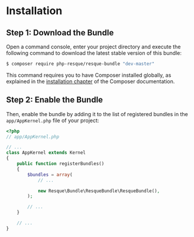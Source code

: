 Installation
============

Step 1: Download the Bundle
---------------------------

Open a command console, enter your project directory and execute the
following command to download the latest stable version of this bundle:

```bash
$ composer require php-resque/resque-bundle "dev-master"
```

This command requires you to have Composer installed globally, as explained
in the [installation chapter](https://getcomposer.org/doc/00-intro.md)
of the Composer documentation.

Step 2: Enable the Bundle
-------------------------

Then, enable the bundle by adding it to the list of registered bundles
in the `app/AppKernel.php` file of your project:

```php
<?php
// app/AppKernel.php

// ...
class AppKernel extends Kernel
{
    public function registerBundles()
    {
        $bundles = array(
            // ...

            new Resque\Bundle\ResqueBundle\ResqueBundle(),
        );

        // ...
    }

    // ...
}
```
